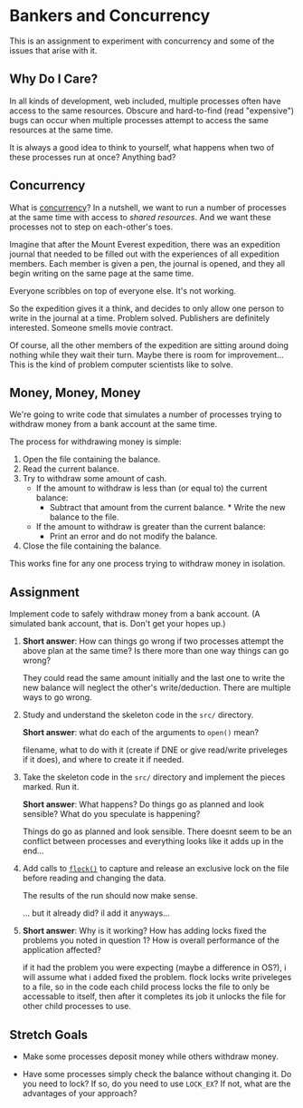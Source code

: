 # Bankers and Concurrency

This is an assignment to experiment with concurrency and some of the
issues that arise with it.

## Why Do I Care?

In all kinds of development, web included, multiple processes often have
access to the same resources. Obscure and hard-to-find (read
"expensive") bugs can occur when multiple processes attempt to access
the same resources at the same time.

It is always a good idea to think to yourself, what happens when two of
these processes run at once? Anything bad?

## Concurrency

What is
[concurrency](<https://en.wikipedia.org/wiki/Concurrency_(computer_science)>)?
In a nutshell, we want to run a number of processes at the same time
with access to _shared resources_. And we want these processes not to
step on each-other's toes.

Imagine that after the Mount Everest expedition, there was an expedition
journal that needed to be filled out with the experiences of all
expedition members. Each member is given a pen, the journal is opened,
and they all begin writing on the same page at the same time.

Everyone scribbles on top of everyone else. It's not working.

So the expedition gives it a think, and decides to only allow one person
to write in the journal at a time. Problem solved. Publishers are
definitely interested. Someone smells movie contract.

Of course, all the other members of the expedition are sitting around
doing nothing while they wait their turn. Maybe there is room for
improvement... This is the kind of problem computer scientists like to
solve.

## Money, Money, Money

We're going to write code that simulates a number of processes trying to
withdraw money from a bank account at the same time.

The process for withdrawing money is simple:

1. Open the file containing the balance.
2. Read the current balance.
3. Try to withdraw some amount of cash.
   - If the amount to withdraw is less than (or equal to) the current
     balance:
     - Subtract that amount from the current balance. \* Write the new balance to the file.
   - If the amount to withdraw is greater than the current balance:
     - Print an error and do not modify the balance.
4. Close the file containing the balance.

This works fine for any one process trying to withdraw money in isolation.

## Assignment

Implement code to safely withdraw money from a bank account. (A
simulated bank account, that is. Don't get your hopes up.)

1. **Short answer**: How can things go wrong if two processes attempt the
   above plan at the same time? Is there more than one way things can go
   wrong?

   They could read the same amount initially and the last one to write the new balance will neglect the other's write/deduction. There are multiple ways to go wrong.

2. Study and understand the skeleton code in the `src/` directory.

   **Short answer**: what do each of the arguments to `open()` mean?

   filename, what to do with it (create if DNE or give read/write priveleges if it does), and where to create it if needed.

3. Take the skeleton code in the `src/` directory and implement the
   pieces marked. Run it.

   **Short answer**: What happens? Do things go as planned and look
   sensible? What do you speculate is happening?

   Things do go as planned and look sensible. There doesnt seem to be an conflict between processes and everything looks like it adds up in the end...

4. Add calls to [`flock()`](https://linux.die.net/man/2/flock) to
   capture and release an exclusive lock on the file before reading and
   changing the data.

   The results of the run should now make sense.

   ... but it already did? il add it anyways...

5. **Short answer**: Why is it working? How has adding locks fixed the
   problems you noted in question 1? How is overall performance of the
   application affected?

   if it had the problem you were expecting (maybe a difference in OS?), i will assume what i added fixed the problem. flock locks write priveleges to a file, so in the code each child process locks the file to only be accessable to itself, then after it completes its job it unlocks the file for other child processes to use.

## Stretch Goals

- Make some processes deposit money while others withdraw money.

- Have some processes simply check the balance without changing it. Do
  you need to lock? If so, do you need to use `LOCK_EX`? If not, what
  are the advantages of your approach?
